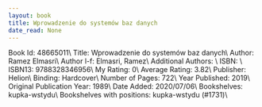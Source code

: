 ```yaml
---
layout: book
title: Wprowadzenie do systemów baz danych
date_read: None
---
```


Book Id: 48665011\ 
Title: Wprowadzenie do systemów baz danych\ 
Author: Ramez Elmasri\ 
Author l-f: Elmasri, Ramez\ 
Additional Authors: \ 
ISBN: \ 
ISBN13: 9788328346956\ 
My Rating: 0\ 
Average Rating: 3.82\ 
Publisher: Helion\ 
Binding: Hardcover\ 
Number of Pages: 722\ 
Year Published: 2019\ 
Original Publication Year: 1989\ 
Date Added: 2020/07/06\ 
Bookshelves: kupka-wstydu\ 
Bookshelves with positions: kupka-wstydu (#1731)\ 

